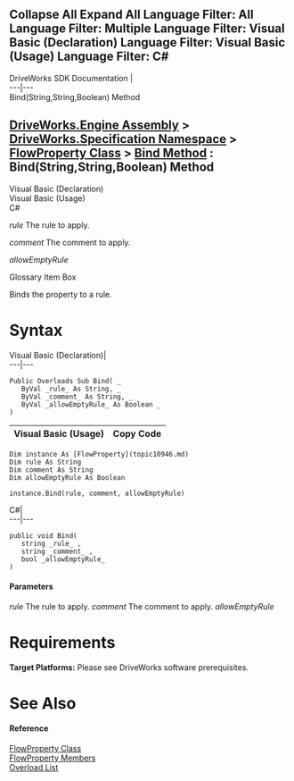 Collapse All Expand All Language Filter: All  Language Filter: Multiple  Language Filter: Visual Basic (Declaration) Language Filter: Visual Basic (Usage) Language Filter: C#  
---  
DriveWorks SDK Documentation  |   
---|---  
Bind(String,String,Boolean) Method   
  
[DriveWorks.Engine Assembly](topic2156.md) > [DriveWorks.Specification Namespace](topic10764.md) > [FlowProperty Class](topic10946.md) > [Bind Method](topic10952.md) : Bind(String,String,Boolean) Method  
---  
  
Visual Basic (Declaration)    
Visual Basic (Usage)    
C# 

_rule_
    The rule to apply.

_comment_
    The comment to apply.

_allowEmptyRule_
    

Glossary Item Box

Binds the property to a rule. 

# Syntax

Visual Basic (Declaration)|   
---|---  
      
    
    Public Overloads Sub Bind( _
       ByVal _rule_ As String, _
       ByVal _comment_ As String, _
       ByVal _allowEmptyRule_ As Boolean _
    )   
  
Visual Basic (Usage)| Copy Code  
---|---  
      
    
    Dim instance As [FlowProperty](topic10946.md)
    Dim rule As String
    Dim comment As String
    Dim allowEmptyRule As Boolean
     
    instance.Bind(rule, comment, allowEmptyRule)  
  
C#|   
---|---  
      
    
    public void Bind( 
       string _rule_ ,
       string _comment_ ,
       bool _allowEmptyRule_
    )  
  
#### Parameters

 _rule_
    The rule to apply.
_comment_
    The comment to apply.
_allowEmptyRule_
    

# Requirements

**Target Platforms:** Please see DriveWorks software prerequisites.

# See Also

#### Reference

[FlowProperty Class](topic10946.md)   
[FlowProperty Members](topic10947.md)   
[Overload List](topic10952.md)


